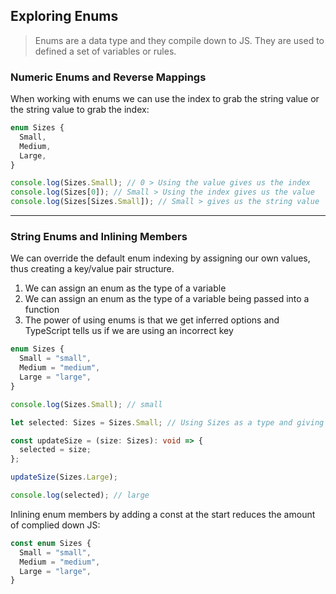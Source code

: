 ## Exploring Enums

> Enums are a data type and they compile down to JS. They are used to defined a set of variables or rules.

### Numeric Enums and Reverse Mappings

When working with enums we can use the index to grab the string value or the string value to grab the index:

```ts
enum Sizes {
  Small,
  Medium,
  Large,
}

console.log(Sizes.Small); // 0 > Using the value gives us the index
console.log(Sizes[0]); // Small > Using the index gives us the value
console.log(Sizes[Sizes.Small]); // Small > gives us the string value
```

---

### String Enums and Inlining Members

We can override the default enum indexing by assigning our own values, thus creating a key/value pair structure.

1. We can assign an enum as the type of a variable
2. We can assign an enum as the type of a variable being passed into a function
3. The power of using enums is that we get inferred options and TypeScript tells us if we are using an incorrect key

```ts
enum Sizes {
  Small = "small",
  Medium = "medium",
  Large = "large",
}

console.log(Sizes.Small); // small

let selected: Sizes = Sizes.Small; // Using Sizes as a type and giving a default

const updateSize = (size: Sizes): void => {
  selected = size;
};

updateSize(Sizes.Large);

console.log(selected); // large
```

Inlining enum members by adding a const at the start reduces the amount of complied down JS:

```ts
const enum Sizes {
  Small = "small",
  Medium = "medium",
  Large = "large",
}
```
